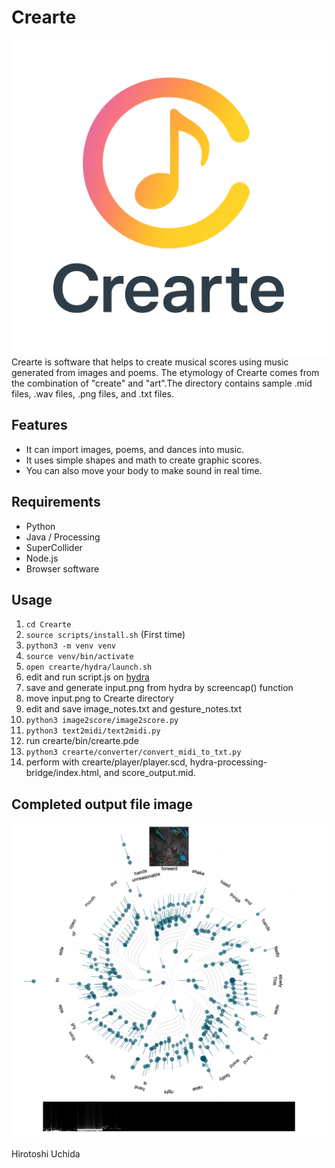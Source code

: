 # Crearte
![Crearte](https://github.com/Uchida16104/Crearte/blob/5ed6023b7a236017dd8bdbee3ec26b7434932192/Crearte.png "Crearte")
Crearte is software that helps to create musical scores using music generated from images and poems. The etymology of Crearte comes from the combination of "create" and "art".The directory contains sample .mid files, .wav files, .png files, and .txt files.

## Features
- It can import images, poems, and dances into music.
- It uses simple shapes and math to create graphic scores.
- You can also move your body to make sound in real time.

## Requirements
- Python
- Java / Processing
- SuperCollider
- Node.js
- Browser software

## Usage
1. ``` cd Crearte ```
2. ``` source scripts/install.sh ``` (First time)
3. ``` python3 -m venv venv ```
4. ``` source venv/bin/activate ```
5. ``` open crearte/hydra/launch.sh ```
6. edit and run script.js on [hydra](https://hydra.ojack.xyz)
7. save and generate input.png from hydra by screencap() function
8. move input.png to Crearte directory
9. edit and save image_notes.txt and gesture_notes.txt
10. ``` python3 image2score/image2score.py ```
11. ``` python3 text2midi/text2midi.py ```
12. run crearte/bin/crearte.pde
13. ``` python3 crearte/converter/convert_midi_to_txt.py ```
14. perform with crearte/player/player.scd, hydra-processing-bridge/index.html, and score_output.mid.

## Completed output file image
![Score](https://github.com/Uchida16104/Crearte/blob/5858fa8e0603a74b2438edc931317dc218e898a5/output_full_score.png "Score")

Hirotoshi Uchida
